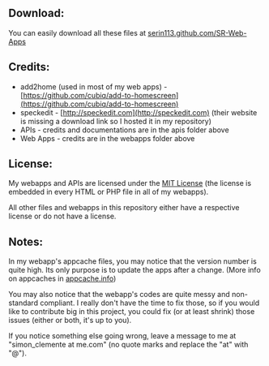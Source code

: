 ## Download:

You can easily download all these files at [serin113.github.com/SR-Web-Apps](http://serin113.github.com/SR-Web-Apps/)

## Credits:

* add2home (used in most of my web apps) - [https://github.com/cubiq/add-to-homescreen](https://github.com/cubiq/add-to-homescreen)
* speckedit - [http://speckedit.com](http://speckedit.com) (their website is missing a download link so I hosted it in my repository)
* APIs - credits and documentations are in the apis folder above
* Web Apps - credits are in the webapps folder above

## License:

My webapps and APIs are licensed under the [MIT License](http://www.opensource.org/licenses/mit-license.php) (the license is embedded in every HTML or PHP file in all of my webapps).

All other files and webapps in this repository either have a respective license or do not have a license.

## Notes:

In my webapp's appcache files, you may notice that the version number is quite high.
Its only purpose is to update the apps after a change. (More info on appcaches in [appcache.info](http://appcache.info))

You may also notice that the webapp's codes are quite messy and non-standard compliant.
I really don't have the time to fix those, so if you would like to contribute big in this project, you could fix (or at least shrink) those issues (either or both, it's up to you).

If you notice something else going wrong, leave a message to me at "simon_clemente at me.com" (no quote marks and replace the "at" with "@").